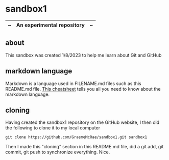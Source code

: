 # sandbox1
| ~ | An experimental repository    | ~ |
| -- | -------------------------- | -- |

## about
This sandbox was created 1/8/2023 to help me learn about Git and GitHub

## markdown language
Markdown is a language used in FILENAME.md files such as this README.md file.
[This cheatsheet](https://www.markdownguide.org/cheat-sheet/) tells you all you need to know about the markdown language.

## cloning
Having created the sandbox1 repository on the GitHub website, I then did the following to clone it to my local computer

`git clone https://github.com/GraemeMcRae/sandbox1.git sandbox1`

Then I made this "cloning" section in this README.md file, did a git add, git commit, git push to synchronize everything. Nice.

